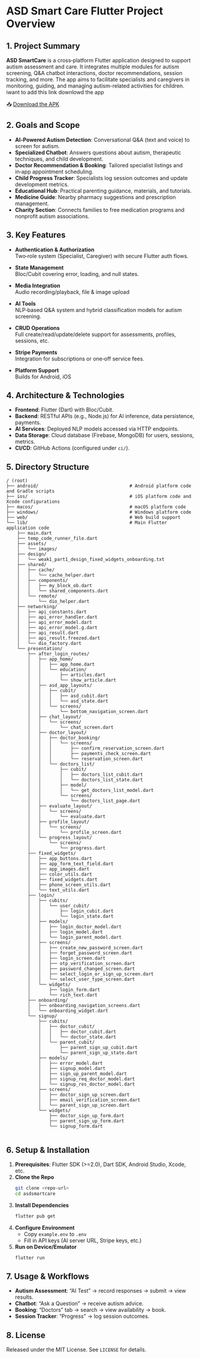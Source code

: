 
# ASD Smart Care Flutter Project Overview           


## 1. Project Summary

**ASD SmartCare** is a cross‑platform Flutter application designed to support autism assessment and care. It integrates multiple modules for autism screening, Q&A chatbot interactions, doctor recommendations, session tracking, and more. The app aims to facilitate specialists and caregivers in monitoring, guiding, and managing autism-related activities for children.      iwant to add this link downlowd the app 

📥 [Download the APK](https://drive.google.com/file/d/1cRxrZ3s-ED3sZGo-PKvzXYpOMsQg_nf3/view)
## 2. Goals and Scope

- **AI‑Powered Autism Detection**: Conversational Q&A (text and voice) to screen for autism.
- **Specialized Chatbot**: Answers questions about autism, therapeutic techniques, and child development.
- **Doctor Recommendation & Booking**: Tailored specialist listings and in‑app appointment scheduling.
- **Child Progress Tracker**: Specialists log session outcomes and update development metrics.
- **Educational Hub**: Practical parenting guidance, materials, and tutorials.
- **Medicine Guide**: Nearby pharmacy suggestions and prescription management.
- **Charity Section**: Connects families to free medication programs and nonprofit autism associations.

## 3. Key Features

- **Authentication & Authorization**  
  Two‑role system (Specialist, Caregiver) with secure Flutter auth flows.

- **State Management**  
  Bloc/Cubit covering error, loading, and null states.

- **Media Integration**  
  Audio recording/playback, file & image upload

- **AI Tools**  
  NLP‑based Q&A system and hybrid classification models for autism screening.

- **CRUD Operations**  
  Full create/read/update/delete support for assessments, profiles, sessions, etc.

- **Stripe Payments**  
  Integration for subscriptions or one‑off service fees.

- **Platform Support**  
  Builds for Android, iOS

## 4. Architecture & Technologies

- **Frontend**: Flutter (Dart) with Bloc/Cubit.  
- **Backend**: RESTful APIs (e.g., Node.js) for AI inference, data persistence, payments.  
- **AI Services**: Deployed NLP models accessed via HTTP endpoints.  
- **Data Storage**: Cloud database (Firebase, MongoDB) for users, sessions, metrics.  
- **CI/CD**: GitHub Actions (configured under `ci/`).

## 5. Directory Structure

```plaintext
/ (root)
├── android/                                  # Android platform code and Gradle scripts
├── ios/                                      # iOS platform code and Xcode configurations
├── macos/                                    # macOS platform code
├── windows/                                  # Windows platform code
├── web/                                      # Web build support
└── lib/                                      # Main Flutter application code
    ├── main.dart
    ├── temp_code_runner_file.dart
    ├── assets/
    │   └── images/
    ├── design/
    │   └── weak1_part1_design_fixed_widgets_onboarding.txt
    ├── shared/
    │   ├── cache/
    │   │   └── cache_helper.dart
    │   ├── components/
    │   │   ├── my_block_ob.dart
    │   │   └── shared_components.dart
    │   └── remote/
    │       └── dio_helper.dart
    ├── networking/
    │   ├── api_constants.dart
    │   ├── api_error_handler.dart
    │   ├── api_error_model.dart
    │   ├── api_error_model.g.dart
    │   ├── api_result.dart
    │   ├── api_result.freezed.dart
    │   └── dio_factory.dart
    └── presentation/
        ├── after_login_routes/
        │   ├── app_home/
        │   │   ├── app_home.dart
        │   │   └── education/
        │   │       ├── articles.dart
        │   │       └── show_article.dart
        │   ├── asd_app_layouts/
        │   │   ├── cubit/
        │   │   │   ├── asd_cubit.dart
        │   │   │   └── asd_state.dart
        │   │   └── screens/
        │   │       └── bottom_navigation_screen.dart
        │   ├── chat_layout/
        │   │   └── screens/
        │   │       └── chat_screen.dart
        │   ├── doctor_layout/
        │   │   ├── doctor_booking/
        │   │   │   └── screens/
        │   │   │       ├── confirm_reservation_screen.dart
        │   │   │       ├── payments_check_screen.dart
        │   │   │       └── reservation_screen.dart
        │   │   └── doctors_list/
        │   │       ├── cubit/
        │   │       │   ├── doctors_list_cubit.dart
        │   │       │   └── doctors_list_state.dart
        │   │       ├── model/
        │   │       │   └── get_doctors_list_model.dart
        │   │       └── screens/
        │   │           └── doctors_list_page.dart
        │   ├── evaluate_layout/
        │   │   └── screens/
        │   │       └── evaluate.dart
        │   ├── profile_layout/
        │   │   └── screens/
        │   │       └── profile_screen.dart
        │   └── progress_layout/
        │       └── screens/
        │           └── progress.dart
        ├── fixed_widgets/
        │   ├── app_buttons.dart
        │   ├── app_form_text_field.dart
        │   ├── app_images.dart
        │   ├── color_utils.dart
        │   ├── fixed_widgets.dart
        │   ├── phone_screen_utils.dart
        │   └── text_utils.dart
        ├── login/
        │   ├── cubits/
        │   │   └── user_cubit/
        │   │       ├── login_cubit.dart
        │   │       └── login_state.dart
        │   ├── models/
        │   │   ├── login_doctor_model.dart
        │   │   ├── login_model.dart
        │   │   └── login_parent_model.dart
        │   ├── screens/
        │   │   ├── create_new_password_screen.dart
        │   │   ├── forget_password_screen.dart
        │   │   ├── login_screen.dart
        │   │   ├── otp_verification_screen.dart
        │   │   ├── password_changed_screen.dart
        │   │   ├── select_login_or_sign_up_screen.dart
        │   │   └── select_user_type_screen.dart
        │   └── widgets/
        │       ├── login_form.dart
        │       └── rich_text.dart
        ├── onboarding/
        │   ├── onboarding_navigation_screens.dart
        │   └── onboarding_widget.dart
        └── signup/
            ├── cubits/
            │   ├── doctor_cubit/
            │   │   ├── doctor_cubit.dart
            │   │   └── doctor_state.dart
            │   └── parent_cubit/
            │       ├── parent_sign_up_cubit.dart
            │       └── parent_sign_up_state.dart
            ├── models/
            │   ├── error_model.dart
            │   ├── signup_model.dart
            │   ├── sign_up_parent_model.dart
            │   ├── signup_req_doctor_model.dart
            │   └── signup_res_doctor_model.dart
            ├── screens/
            │   ├── doctor_sign_up_screen.dart
            │   ├── email_verification_screen.dart
            │   └── parent_sign_up_screen.dart
            └── widgets/
                ├── doctor_sign_up_form.dart
                ├── parent_sign_up_form.dart
                └── signup_form.dart


```
## 6. Setup & Installation

1. **Prerequisites**: Flutter SDK (>=2.0), Dart SDK, Android Studio, Xcode, etc.
2. **Clone the Repo**  
   ```bash
   git clone <repo-url>
   cd asdsmartcare
   ```
3. **Install Dependencies**  
   ```bash
   flutter pub get
   ```
4. **Configure Environment**  
   - Copy `example.env` to `.env`  
   - Fill in API keys (AI server URL, Stripe keys, etc.)
5. **Run on Device/Emulator**  
   ```bash
   flutter run
   ```

## 7. Usage & Workflows

- **Autism Assessment**: “AI Test” → record responses → submit → view results.  
- **Chatbot**: “Ask a Question” → receive autism advice.  
- **Booking**: “Doctors” tab → search → view availability → book.  
- **Session Tracker**: “Progress” → log session outcomes.


## 8. License

Released under the MIT License. See `LICENSE` for details.
